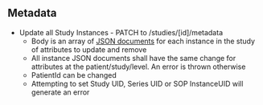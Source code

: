 Metadata
--------

- Update all Study Instances - PATCH to /studies/[id]/metadata
  - Body is an array of [JSON documents](docs/updateSchema.md) for each instance in the study of attributes to update and remove 
  - All instance JSON documents shall have the same change for attributes at the patient/study/level.  An error is thrown otherwise
  - PatientId can be changed
  - Attempting to set Study UID, Series UID or SOP InstanceUID will generate an error 